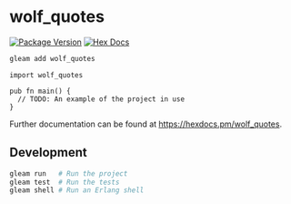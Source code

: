 # wolf_quotes

[![Package Version](https://img.shields.io/hexpm/v/wolf_quotes)](https://hex.pm/packages/wolf_quotes)
[![Hex Docs](https://img.shields.io/badge/hex-docs-ffaff3)](https://hexdocs.pm/wolf_quotes/)

```sh
gleam add wolf_quotes
```
```gleam
import wolf_quotes

pub fn main() {
  // TODO: An example of the project in use
}
```

Further documentation can be found at <https://hexdocs.pm/wolf_quotes>.

## Development

```sh
gleam run   # Run the project
gleam test  # Run the tests
gleam shell # Run an Erlang shell
```
